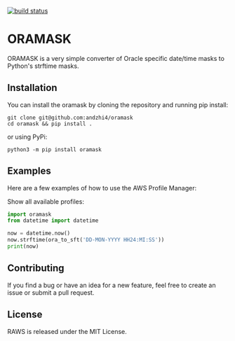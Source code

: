 [![build status](https://github.com/andzhi4/raws/actions/workflows/matrix-test.yml/badge.svg)](https://github.com/andzhi4/raws/actions/workflows/matrix-test.yml)
# ORAMASK

ORAMASK is a very simple converter of Oracle specific date/time masks to Python's strftime masks.

## Installation

You can install the oramask by cloning the repository and running pip install:
```shell
git clone git@github.com:andzhi4/oramask
cd oramask && pip install .
```

or using PyPi:
```shell
python3 -m pip install oramask
```

## Examples
Here are a few examples of how to use the AWS Profile Manager:

Show all available profiles:
```python
import oramask
from datetime import datetime

now = datetime.now()
now.strftime(ora_to_sft('DD-MON-YYYY HH24:MI:SS'))
print(now)
```

## Contributing

If you find a bug or have an idea for a new feature, feel free to create an issue or submit a pull request.

## License

RAWS is released under the MIT License.





